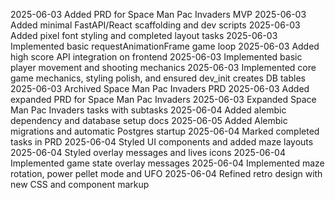 2025-06-03 Added PRD for Space Man Pac Invaders MVP
2025-06-03 Added minimal FastAPI/React scaffolding and dev scripts
2025-06-03 Added pixel font styling and completed layout tasks
2025-06-03 Implemented basic requestAnimationFrame game loop
2025-06-03 Added high score API integration on frontend
2025-06-03 Implemented basic player movement and shooting mechanics
2025-06-03 Implemented core game mechanics, styling polish, and ensured dev_init creates DB tables
2025-06-03 Archived Space Man Pac Invaders PRD
2025-06-03 Added expanded PRD for Space Man Pac Invaders
2025-06-03 Expanded Space Man Pac Invaders tasks with subtasks
2025-06-04 Added alembic dependency and database setup docs
2025-06-05 Added Alembic migrations and automatic Postgres startup
2025-06-04 Marked completed tasks in PRD
2025-06-04 Styled UI components and added maze layouts
2025-06-04 Styled overlay messages and lives icons
2025-06-04 Implemented game state overlay messages
2025-06-04 Implemented maze rotation, power pellet mode and UFO
2025-06-04 Refined retro design with new CSS and component markup
